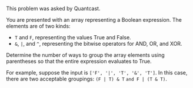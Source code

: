 This problem was asked by Quantcast.

You are presented with an array representing a Boolean expression. The elements are of two kinds:

- `T` and `F`, representing the values True and False.
- `&`, `|`, and `^`, representing the bitwise operators for AND, OR, and XOR.

Determine the number of ways to group the array elements using parentheses so that the entire expression evaluates to True.

For example, suppose the input is `['F', '|', 'T', '&', 'T']`. In this case, there are two acceptable groupings: `(F | T) & T` `and F | (T & T)`.
